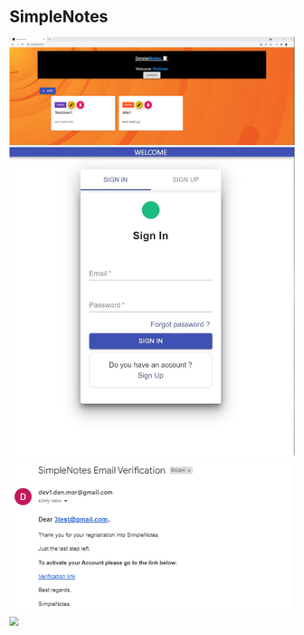 # SimpleNotes
 
<p>
  <img src="view.jpg">
  <br/>
  <img src="auth.jpg">
  <br/>
  <img src="verification_email.jpg">
  <br/>
  <img src="verification_view.jpg">
</p>
